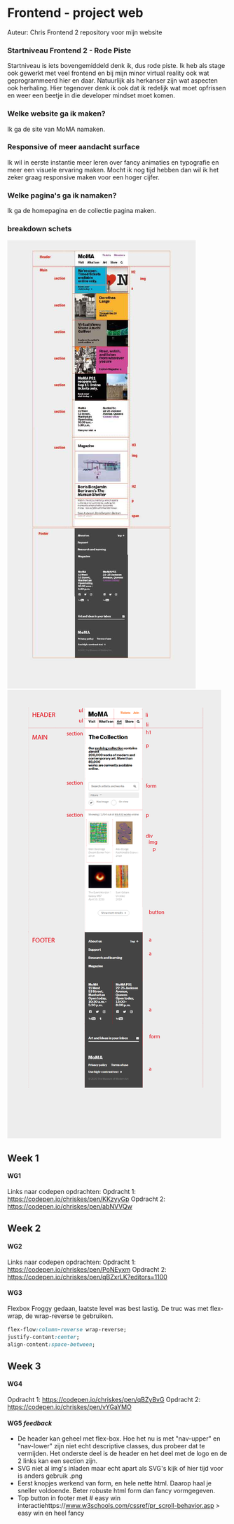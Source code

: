 # Frontend - project web
Auteur: Chris
Frontend 2 repository voor mijn website
### Startniveau Frontend 2 - Rode Piste
Startniveau is iets bovengemiddeld denk ik, dus rode piste. Ik heb als stage ook gewerkt met veel frontend en bij mijn minor virtual reality ook wat geprogrammeerd hier en daar. Natuurlijk als herkanser zijn wat aspecten ook herhaling. Hier tegenover denk ik ook dat ik redelijk wat moet opfrissen en weer een beetje in die developer mindset moet komen. 
### Welke website ga ik maken?
Ik ga de site van MoMA namaken. 
### Responsive of meer aandacht surface
Ik wil in eerste instantie meer leren over fancy animaties en typografie en meer een visuele ervaring maken. Mocht ik nog tijd hebben dan wil ik het zeker graag responsive maken voor een hoger cijfer. 
### Welke pagina's ga ik namaken?
Ik ga de homepagina en de collectie pagina maken. 
### breakdown schets
![website_breakdown](./images/Breakdown.jpg)
![website_breakdown2](./images/breakdown2.png)

## Week 1
#### WG1
Links naar codepen opdrachten: 
Opdracht 1: https://codepen.io/chriskes/pen/KKzyyGp
Opdracht 2: https://codepen.io/chriskes/pen/abNVVQw
## Week 2
#### WG2
Links naar codepen opdrachten: 
Opdracht 1: https://codepen.io/chriskes/pen/PoNEyxm
Opdracht 2: https://codepen.io/chriskes/pen/qBZxrLK?editors=1100
#### WG3
Flexbox Froggy gedaan, laatste level was best lastig. De truc was met flex-wrap, de wrap-reverse te gebruiken. 
```css
flex-flow:column-reverse wrap-reverse;
justify-content:center;
align-content:space-between;
```
## Week 3
#### WG4
Opdracht 1: https://codepen.io/chriskes/pen/qBZyBvG
Opdracht 2: https://codepen.io/chriskes/pen/vYGaYMO
#### WG5 *feedback*
- De header kan geheel met flex-box. Hoe het nu is met "nav-upper" en "nav-lower" zijn niet echt descriptive classes, dus probeer dat te vermijden. Het onderste deel is de header en het deel met de logo en de 2 links kan een section zijn. 
- SVG niet al img's inladen maar echt apart als SVG's kijk of hier tijd voor is anders gebruik .png
- Eerst knopjes werkend van form, en hele nette html. Daarop haal je sneller voldoende.  Beter robuste html form dan fancy vormgegeven. 
- Top button in footer met # easy win interactiehttps://www.w3schools.com/cssref/pr_scroll-behavior.asp > easy win en heel fancy 


